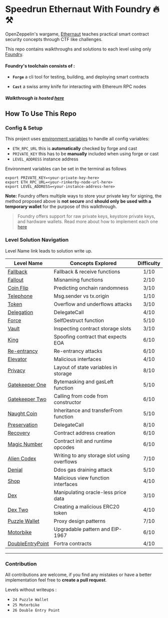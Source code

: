 # Speedrun Ethernaut With Foundry 🔥⚒️

OpenZeppelin's wargame, [Ethernaut](https://ethernaut.openzeppelin.com/) teaches practical smart contract security concepts through CTF like challenges. 

This repo contains walkthroughs and solutions to each level using only [Foundry](https://book.getfoundry.sh/index.html).

#### Foundry's toolchain consists of :
- **`Forge`** a cli tool for testing, building, and deploying smart contracts
 
- **`Cast`** a swiss army knife for interacting with Ethereum RPC nodes


##### Walkthrough is hosted [here](https://mouseless-eth.gitbook.io/speed-running-ethernaut-with-foundry/)
 
## How To Use This Repo
### Config & Setup
This project uses [environment variables](https://www.geeksforgeeks.org/environment-variables-in-linux-unix/) to handle all config variables:
- `ETH_RPC_URL` this is **automatically** checked by forge and cast
- `PRIVATE_KEY` this has to be **manually** included when using forge or cast
- `LEVEL_ADDRESS` instance address

Environment variables can be set in the terminal as follows
```
export PRIVATE_KEY=<your-private-key-here> 
export ETH_RPC_URL=<your-rinkerby-node-url-here>
export LEVEL_ADDRESS=<your-instance-address-here>
```
**Note:** Foundry offers multiple ways to store your private key for signing, the method proposed above is **not secure** and **should only be used with a temporary wallet** for the purpose of this walkthrough.

> Foundry offers support for raw private keys, keystore private keys, and hardware wallets. Read more about how to implement each one [here](https://book.getfoundry.sh/reference/cast/cast-send.html)

### Level Solution Navigation

Level Name link leads to solution write up.

| Level Name                                          | Concepts Explored                           | Difficulty |
| -----------                                         | -----------                                 | :----:     |
| [Fallback](./01_Fallback/README.md)                 | Fallback & receive functions                | 1/10       |
| [Fallout](./02_Fallout/README.md)                   | Misnaming functions                         | 2/10       |
| [Coin Flip](./03_CoinFlip/README.md)                | Predicting onchain randomness               | 3/10       |
| [Telephone](./04_Telephone/README.md)               | Msg.sender vs tx.origin                     | 1/10       |
| [Token](./05_Token/README.md)                       | Overflow and underflows attacks             | 3/10       |
| [Delegation](./06_Delegation/README.md)             | DelegateCall                                | 4/10       |
| [Force](./07_Force/README.md)                       | SelfDestruct function                       | 5/10       |
| [Vault](./08_Vault/README.md)                       | Inspecting contract storage slots           | 3/10       |
| [King](./09_King/README.md)                         | Spoofing contract that expects EOA          | 6/10       |
| [Re-entrancy](./10_Reentrancy/README.md)            | Re-entrancy attacks                         | 6/10       |
| [Elevator](./11_Elevator/README.md)                 | Malicious interfaces                        | 4/10       |
| [Privacy](./12_Privacy/README.md)                   | Layout of state variables in storage        | 8/10       |
| [Gatekeeper One](./13_GateKeeperOne/README.md)      | Bytemasking and gasLeft function            | 5/10       |
| [Gatekeeper Two](./14_GateKeeperTwo/README.md)      | Calling from code from constructor          | 6/10       |
| [Naught Coin](./15_NaughtCoin/README.md)            | Inheritance and transferFrom function       | 5/10       |
| [Preservation](./16_Preservation/README.md)         | DelegateCall                                | 8/10       |
| [Recovery](./17_Recovery/README.md)                 | Contract address creation                   | 6/10       |
| [Magic Number](./18_MagicNumber/README.md)          | Contract init and runtime opcodes           | 6/10       |
| [Alien Codex](./19_AlienCodex/README.md)            | Writing to any storage slot using overflows | 7/10       |
| [Denial](./20_Denial/README.md)                     | Ddos gas draining attack                    | 5/10       |
| [Shop](./21_Shop/README.md)                         | Malicious view function interfaces          | 4/10       |
| [Dex](./22_Dex/README.md)                           | Manipulating oracle-less price data         | 3/10       |
| [Dex Two](./23_DexTwo/README.md)                    | Creating a malicious ERC20 token            | 4/10       |
| [Puzzle Wallet](./24_PuzzleWallet/README.md)        | Proxy design patterns                       | 7/10       |
| [Motorbike](./25_Moterbike/README.md)               | Upgradable pattern and EIP-1967             | 6/10       |
| [DoubleEntryPoint](./26_DoubleEntryPoint/README.md) | Fortra contracts                            | 4/10       |

--- 
 
### Contribution
All contributions are welcome, if you find any mistakes or have a better implementation feel free to **create a pull request**.

Levels without writeups : 
- `24 Puzzle Wallet`
- `25 Moterbike`
- `26 Double Entry Point`

